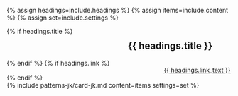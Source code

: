 {% assign headings=include.headings %}
{% assign items=include.content %}
{% assign set=include.settings %}
<div class="grid-container">
  <div class="card-group__header" style="display: grid; grid-template-columns: auto auto;">
    {% if headings.title %}<h2>{{ headings.title }}</h2>{% endif %}
    {% if headings.link %}
    <div class="card-group-morelink" style="margin-top: 1rem; justify-self: end;"><a href="{{ headings.link }}">{{ headings.link_text }}</a></div>
    {% endif %}
  </div>
    <div class="">
      {% include patterns-jk/card-jk.md content=items settings=set %}
    </div>
  </div>
